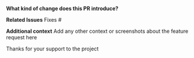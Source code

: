 **What kind of change does this PR introduce?**
<!-- E.g. Is it a new feature, bugfix, code improvement etc. ? Add some description. -->

**Related Issues** 
Fixes #

**Additional context**
Add any other context or screenshots about the feature request here

Thanks for your support to the project
